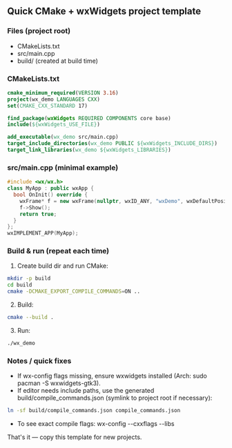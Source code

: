 ## Quick CMake + wxWidgets project template

### Files (project root)

- CMakeLists.txt
- src/main.cpp
- build/ (created at build time)

### CMakeLists.txt

```cmake
cmake_minimum_required(VERSION 3.16)
project(wx_demo LANGUAGES CXX)
set(CMAKE_CXX_STANDARD 17)

find_package(wxWidgets REQUIRED COMPONENTS core base)
include(${wxWidgets_USE_FILE})

add_executable(wx_demo src/main.cpp)
target_include_directories(wx_demo PUBLIC ${wxWidgets_INCLUDE_DIRS})
target_link_libraries(wx_demo ${wxWidgets_LIBRARIES})
```

### src/main.cpp (minimal example)

```cpp
#include <wx/wx.h>
class MyApp : public wxApp {
  bool OnInit() override {
    wxFrame* f = new wxFrame(nullptr, wxID_ANY, "wxDemo", wxDefaultPosition, {400,200});
    f->Show();
    return true;
  }
};
wxIMPLEMENT_APP(MyApp);
```

### Build & run (repeat each time)

1. Create build dir and run CMake:

```bash
mkdir -p build
cd build
cmake -DCMAKE_EXPORT_COMPILE_COMMANDS=ON ..
```

2. Build:

```bash
cmake --build .
```

3. Run:

```bash
./wx_demo
```

### Notes / quick fixes

- If wx-config flags missing, ensure wxwidgets installed (Arch: sudo pacman -S wxwidgets-gtk3).
- If editor needs include paths, use the generated build/compile_commands.json (symlink to project root if necessary):

```bash
ln -sf build/compile_commands.json compile_commands.json
```

- To see exact compile flags: wx-config --cxxflags --libs

That's it — copy this template for new projects.
